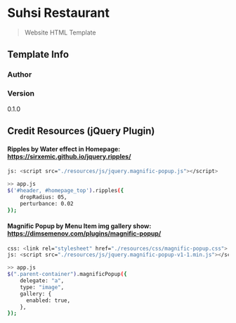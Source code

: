 # Suhsi Restaurant

> Website HTML Template

## Template Info

### Author

### Version

0.1.0

## Credit Resources (jQuery Plugin)

#### Ripples by Water effect in Homepage: https://sirxemic.github.io/jquery.ripples/

```bash
js: <script src="./resources/js/jquery.magnific-popup.js"></script>

>> app.js
$('#header, #homepage_top').ripples({
    dropRadius: 05,
    perturbance: 0.02
});
```

#### Magnific Popup by Menu Item img gallery show: https://dimsemenov.com/plugins/magnific-popup/

```bash
css: <link rel="stylesheet" href="./resources/css/magnific-popup.css">
js: <script src="./resources/js/jquery.magnific-popup-v1-1.min.js"></script>

>> app.js
$(".parent-container").magnificPopup({
    delegate: "a",
    type: "image",
    gallery: {
      enabled: true,
    },
});
```
